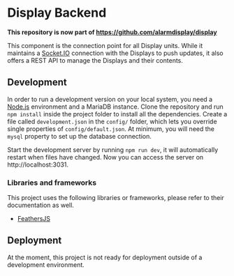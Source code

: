 # Display  Backend

**This repository is now part of https://github.com/alarmdisplay/display**

This component is the connection point for all Display units.
While it maintains a [Socket.IO](https://socket.io/) connection with the Displays to push updates, it also offers a REST API to manage the Displays and their contents.

## Development
In order to run a development version on your local system, you need a [Node.js](https://nodejs.org/) environment and a MariaDB instance.
Clone the repository and run `npm install` inside the project folder to install all the dependencies.
Create a file called `development.json` in the `config/` folder, which lets you override single properties of `config/default.json`.
At minimum, you will need the `mysql` property to set up the database connection.

Start the development server by running `npm run dev`, it will automatically restart when files have changed.
Now you can access the server on http://localhost:3031.

### Libraries and frameworks
This project uses the following libraries or frameworks, please refer to their documentation as well.
- [FeathersJS](https://feathersjs.com/)

## Deployment
At the moment, this project is not ready for deployment outside of a development environment.
